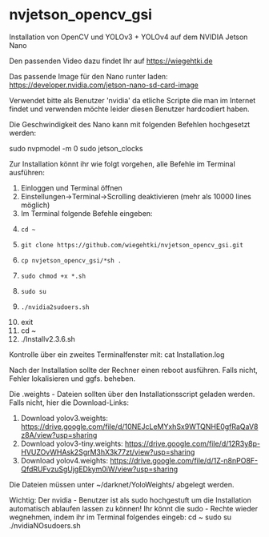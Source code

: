 # nvjetson_opencv_gsi
Installation von OpenCV und YOLOv3 + YOLOv4 auf dem NVIDIA Jetson Nano 

Den passenden Video dazu findet Ihr auf https://wiegehtki.de

Das passende Image für den Nano runter laden: https://developer.nvidia.com/jetson-nano-sd-card-image

Verwendet bitte als Benutzer 'nvidia' da etliche Scripte die man im Internet findet und verwenden möchte leider
diesen Benutzer hardcodiert haben.

Die Geschwindigkeit des Nano kann mit folgenden Befehlen hochgesetzt werden:

sudo nvpmodel -m 0
sudo jetson_clocks

Zur Installation könnt ihr wie folgt vorgehen, alle Befehle im Terminal ausführen:

1.  Einloggen und Terminal öffnen
2.  Einstellungen->Terminal->Scrolling deaktivieren (mehr als 10000 lines möglich)
3.  Im Terminal folgende Befehle eingeben:
4.     cd ~
5.     git clone https://github.com/wiegehtki/nvjetson_opencv_gsi.git
6.     cp nvjetson_opencv_gsi/*sh .
7.     sudo chmod +x *.sh
8.     sudo su
9.     ./nvidia2sudoers.sh
10.    exit 
11.    cd ~
12.    ./Installv2.3.6.sh

Kontrolle über ein zweites Terminalfenster mit:
   cat Installation.log
   
Nach der Installation sollte der Rechner einen reboot ausführen.
Falls nicht, Fehler lokalisieren und ggfs. beheben.
  
Die .weights - Dateien sollten über den Installationsscript geladen werden.
Falls nicht, hier die Download-Links:

1. Download yolov3.weights: https://drive.google.com/file/d/10NEJcLeMYxhSx9WTQNHE0gfRaQaV8z8A/view?usp=sharing
2. Download yolov3-tiny.weights: https://drive.google.com/file/d/12R3y8p-HVUZOvWHAsk2SgrM3hX3k77zt/view?usp=sharing
3. Download yolov4.weights: https://drive.google.com/file/d/1Z-n8nPO8F-QfdRUFvzuSgUjgEDkym0iW/view?usp=sharing

Die Dateien müssen unter ~/darknet/YoloWeights/ abgelegt werden.



Wichtig: Der nvidia - Benutzer ist als sudo hochgestuft um die Installation automatisch ablaufen lassen zu können! 
Ihr könnt die sudo - Rechte wieder wegnehmen, indem ihr im Terminal folgendes eingeb:
   cd ~
   sudo su
   ./nvidiaNOsudoers.sh
